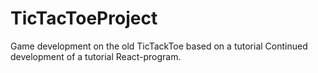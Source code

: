 # TicTacToeProject
Game development on the old TicTackToe based on a tutorial
Continued development of a tutorial React-program.
